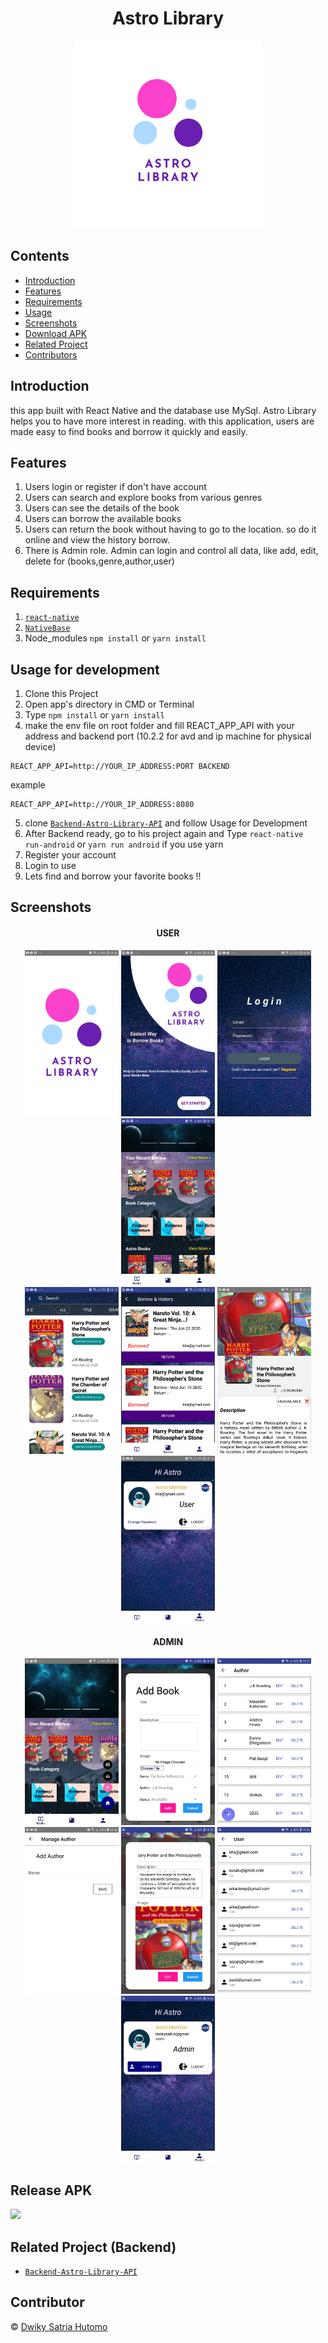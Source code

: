 <h1 align="center">Astro Library</h1>
<p align="center">
  <img width="300" src="./image/astrolibrary.png"/>
</p>

## Contents

- [Introduction](#introduction)
- [Features](#features)
- [Requirements](#requirements)
- [Usage](#usage-for-development)
- [Screenshots](#screenshots)
- [Download APK](#release-apk)
- [Related Project](#related-project-backend)
- [Contributors](#contributor)

## Introduction
this app built with React Native and the database use MySql. Astro Library helps you to have more interest in reading. with this application, users are made easy to find books and borrow it quickly and easily.

## Features
1. Users login or register if don't have account
2. Users can search and explore books from various genres
3. Users can see the details of the book
4. Users can borrow the available books
5. Users can return the book without having to go to the location. so do it online and view the history borrow.
6. There is Admin role. Admin can login and control all data, like add, edit, delete for (books,genre,author,user)



## Requirements

1. [`react-native`](https://facebook.github.io/react-native/docs/getting-started)
2. [`NativeBase`](https://nativebase.io/) 
2. Node_modules `npm install` or `yarn install`


## Usage for development

1. Clone this Project 
2. Open app's directory in CMD or Terminal
3. Type `npm install` or `yarn install`
4. make the env file on root folder and fill REACT_APP_API with your address and backend port (10.2.2 for avd and ip machine for physical device)
```
REACT_APP_API=http://YOUR_IP_ADDRESS:PORT BACKEND  

```

example
```
REACT_APP_API=http://YOUR_IP_ADDRESS:8080  

```
5. clone [`Backend-Astro-Library-API`](https://github.com/dwikysahut/Backend-Astro-Library-API) and follow Usage for Development
6. After Backend ready, go to his project again and Type `react-native run-android` or `yarn run android` if you use yarn
7. Register your account
8. Login to use
9. Lets find and borrow your favorite books !!


 
## Screenshots
<div align="center">
  <h4>USER</h4>
  </div>
  
<div align="center">
  <img width="150" src="./src/assets/screenshot/user/Screenshot_20200630-180807_Astro Library.jpg">
  <img width="150" src="./src/assets/screenshot/user/Screenshot_20200630-180811_Astro Library.jpg">
  <img width="150" src="./src/assets/screenshot/user/Screenshot_20200630-180821_Astro Library.jpg">
  <img width="150" src="./src/assets/screenshot/user/Screenshot_20200630-181951_Astro Library.jpg">

</div>
<div align="center">
    <img width="150" src="./src/assets/screenshot/user/Screenshot_20200630-181039_Astro Library.jpg">
    <img width="150" src="./src/assets/screenshot/user/Screenshot_20200630-181027_Astro Library.jpg">
    <img width="150" src="./src/assets/screenshot/user/Screenshot_20200630-181001_Astro Library.jpg">
    <img width="150" src="./src/assets/screenshot/user/Screenshot_20200630-181009_Astro Library.jpg">
    
</div>
<div align="center">
  <h4>ADMIN</h4>
  </div>
  
<div align="center">
  <img width="150" src="./src/assets/screenshot/admin/Screenshot_20200630-182055_Astro Library.jpg">
  <img width="150" src="./src/assets/screenshot/admin/Screenshot_20200630-182222_Astro Library.jpg">
  <img width="150" src="./src/assets/screenshot/admin/Screenshot_20200630-182237_Astro Library.jpg">

</div>
<div align="center">
    <img width="150" src="./src/assets/screenshot/admin/Screenshot_20200630-204829_Astro Library.jpg">
    <img width="150" src="./src/assets/screenshot/admin/Screenshot_20200630-182318_Astro Library.jpg">
    <img width="150" src="./src/assets/screenshot/admin/Screenshot_20200630-182347_Astro Library.jpg">
    <img width="150" src="./src/assets/screenshot/admin/Screenshot_20200630-182331_Astro Library.jpg">
</div>

## Release APK
<a href="https://drive.google.com/file/d/1mP2S9H-BPj2E98DoBgjQ-KJsRG6CXRfL/view?usp=sharing">
  <img src="https://img.shields.io/badge/Download%20on%20the-Google%20Drive-blue.svg?style=popout&logo=google-drive"/>
</a>

## Related Project (Backend)
* [`Backend-Astro-Library-API`](https://github.com/dwikysahut/Backend-Astro-Library-API)


## Contributor
© [Dwiky Satria Hutomo](https://github.com/dwikysahut 'Dwiky Satria Hutomo')